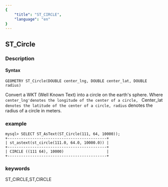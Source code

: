 ```yaml
---
{
    "title": "ST_CIRCLE",
    "language": "en"
}
---
```


<!-- 
Licensed to the Apache Software Foundation (ASF) under one
or more contributor license agreements.  See the NOTICE file
distributed with this work for additional information
regarding copyright ownership.  The ASF licenses this file
to you under the Apache License, Version 2.0 (the
"License"); you may not use this file except in compliance
with the License.  You may obtain a copy of the License at

  http://www.apache.org/licenses/LICENSE-2.0

Unless required by applicable law or agreed to in writing,
software distributed under the License is distributed on an
"AS IS" BASIS, WITHOUT WARRANTIES OR CONDITIONS OF ANY
KIND, either express or implied.  See the License for the
specific language governing permissions and limitations
under the License.
-->

## ST_Circle
### Description
#### Syntax

`GEOMETRY ST_Circle(DOUBLE center_lng, DOUBLE center_lat, DOUBLE radius)`


Convert a WKT (Well Known Text) into a circle on the earth's sphere. Where `center_lng'denotes the longitude of the center of a circle,
` Center_lat` denotes the latitude of the center of a circle, radius` denotes the radius of a circle in meters.

### example

```
mysql> SELECT ST_AsText(ST_Circle(111, 64, 10000));
+--------------------------------------------+
| st_astext(st_circle(111.0, 64.0, 10000.0)) |
+--------------------------------------------+
| CIRCLE ((111 64), 10000)                   |
+--------------------------------------------+
```
### keywords
ST_CIRCLE,ST,CIRCLE
